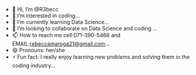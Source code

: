 - 👋 Hi, I’m @R3becc
- 👀 I’m interested in coding...
- 🌱 I’m currently learning Data Science...
- 💞️ I’m looking to collaborate on Data Science and coding ...
- 📫 How to reach me cell:071-390-5468 and EMAIL:rebeccamaroga21@gmail.com...
- 😄 Pronouns: her/she
- ⚡ Fun fact: I really enjoy learning new problems and solving them in the coding industry...

<!---
R3becc/R3becc is a ✨ special ✨ repository because its `README.md` (this file) appears on your GitHub profile.
You can click the Preview link to take a look at your changes.
--->

